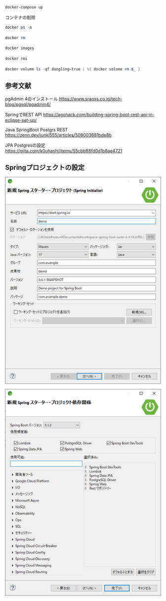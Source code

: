 ```cmd
docker-compose up
```

コンテナの削除
```ps1
docker ps -a

docker rm

docker images

docker rmi

docker volume ls -qf dangling=true | %{ docker volume rm $_ }

```

## 参考文献

pgAdmin 4のインストール
https://www.sraoss.co.jp/tech-blog/pgsql/pgadmin4/

SpringでREST API
https://agohack.com/building-spring-boot-rest-api-in-eclipse-set-up/

Java SpringBoot Postgrs REST
https://zenn.dev/junki555/articles/509003681bde8b

JPA Postgresの設定
https://qiita.com/k0uhashi/items/55cbb88fd0d1b8ae4721
## Springプロジェクトの設定
![](/doc_images/2023-07-23-21-27-27.png)

![](/doc_images/2023-07-23-21-50-55.png)